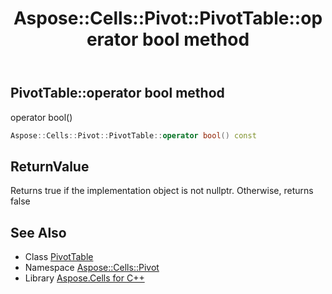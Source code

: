 ﻿---
title: Aspose::Cells::Pivot::PivotTable::operator bool method
linktitle: operator bool
second_title: Aspose.Cells for C++ API Reference
description: 'Aspose::Cells::Pivot::PivotTable::operator bool method. operator bool() in C++.'
type: docs
weight: 400
url: /cpp/aspose.cells.pivot/pivottable/operator_bool/
---
## PivotTable::operator bool method


operator bool()

```cpp
Aspose::Cells::Pivot::PivotTable::operator bool() const
```


## ReturnValue

Returns true if the implementation object is not nullptr. Otherwise, returns false

## See Also

* Class [PivotTable](../)
* Namespace [Aspose::Cells::Pivot](../../)
* Library [Aspose.Cells for C++](../../../)
